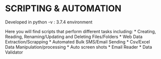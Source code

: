 # SCRIPTING & AUTOMATION
Developed in python -v : 3.7.4 environment

Here you will find scripts that perform different tasks including:
     * Creating, Reading, Renaming/Updating and Deleting Files/Folders
	 * Web Data Extraction/Scrapping
	 * Automated Bulk SMS/Email Sending
	 * Csv/Excel Data Manipulation/processing
	 * Auto screen shots
	 * Email Reader
	 * Data Validator


